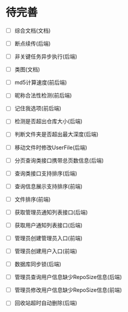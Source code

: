 # 待完善

- [ ] 综合文档(文档)
- [ ] 断点续传(后端)
- [ ] 非关键任务异步执行(后端)
- [ ] 类图(文档)
- [ ] md5计算速度(前后端)
- [ ] 昵称合法性检测(前后端)
- [ ] 记住我选项(前后端)
- [ ] 检测是否超出仓库大小(后端)
- [ ] 判断文件夹是否超出最大深度(后端)
- [ ] 移动文件时修改UserFile(后端)
- [ ] 分页查询类接口携带总页数信息(后端)
- [ ] 查询类接口支持排序(后端)
- [ ] 查询信息展示支持排序(前端)
- [ ] 文件排序(前端)
- [ ] 获取管理员通知列表接口(后端)
- [ ] 获取用户通知列表接口(后端)
- [ ] 管理员创建管理员入口(前端)
- [ ] 管理员创建用户入口(前端)
- [ ] 数据库同步锁(后端)
- [ ] 管理员查询用户信息缺少RepoSize信息(后端)
- [ ] 管理员修改用户信息缺少RepoSize信息(前端)
- [ ] 回收站超时自动删除(后端)

